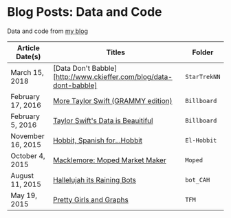 # Blog Posts: Data and Code
Data and code from [my blog](http://www.ckieffer.com/blog)

| Article Date(s)   | Titles                                                  | Folder      |
| ----------------- | ------------------------------------------------------------ | ----------- |
| March 15, 2018| [Data Don't Babble][http://www.ckieffer.com/blog/data-dont-babble] |`StarTrekNN`|
| February 17, 2016 | [More Taylor Swift (GRAMMY edition)](http://www.ckieffer.com/blog/more-taylor-swift-grammy-edition) | `Billboard` |
| February 5, 2016  | [Taylor Swift's Data is Beauitiful](http://www.ckieffer.com/blog/taylor-swifts-data-is-beautiful) | `Billboard` |
| November 16, 2015 | [Hobbit, Spanish for...Hobbit](http://www.ckieffer.com/blog/hobbit-spanish-forhobbit) | `El-Hobbit` |
| October 4, 2015   | [Macklemore: Moped Market Maker](http://www.ckieffer.com/blog/macklemore-moped-market-maker) | `Moped`     |
| August 11, 2015   | [Hallelujah its Raining Bots](http://www.ckieffer.com/blog/hallelujah-its-raining-bots) | `bot_CAH`   |
| May 19, 2015      | [Pretty Girls and Graphs](http://www.ckieffer.com/blog/pretty-girls-and-graphs) | `TFM`       |
